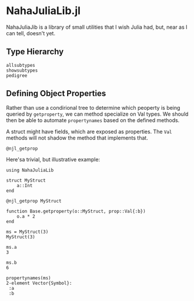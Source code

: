 # NahaJuliaLib.jl

NahaJuliaJib is a library of small utilities that I wish Julia had,
but, near as I can tell, doesn't yet.


## Type Hierarchy

```@docs
allsubtypes
showsubtypes
pedigree
```

## Defining Object Properties

Rather than use a condirional tree to determine which peoperty is
being queried by `getproperty`, we can method specialize on Val types.
We should then be able to automate `propertynames` based on the
defined methods.

A struct might have fields, which are exposed as properties.  The
`Val` methods will not shadow the method that implements that.


```@docs
@njl_getprop
```

Here'sa trivial, but illustrative example:

```@example
using NahaJuliaLib

struct MyStruct
    a::Int
end

@njl_getprop MyStruct

function Base.getproperty(o::MyStruct, prop::Val{:b})
    o.a * 2
end

ms = MyStruct(3)
MyStruct(3)

ms.a
3

ms.b
6

propertynames(ms)
2-element Vector{Symbol}:
 :a
 :b
```

